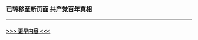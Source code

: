 
### 已转移至新页面 [共产党百年真相](N共产党百年真相.md?t=03130605) 


----
#### [ >>> 更早内容 <<< ](../indexes/prog1699-earlier.md)
